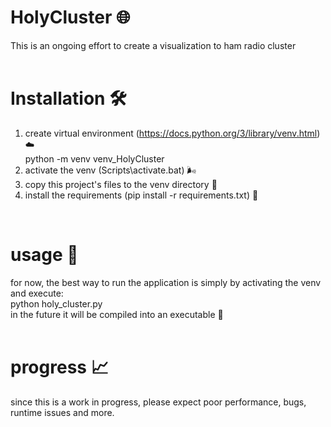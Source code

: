 # HolyCluster 🌐
This is an ongoing effort to create a visualization to ham radio cluster<br>
<br>
# Installation 🛠
1. create virtual environment (https://docs.python.org/3/library/venv.html) ☁️<br>
   python -m venv venv_HolyCluster<br>
3. activate the venv (Scripts\activate.bat) 🌬️
4. copy this project's files to the venv directory 📑
5. install the requirements (pip install -r requirements.txt) 🧰
<br>

# usage 💾
for now, the best way to run the application is simply by activating the venv and execute:<br>
python holy_cluster.py<br>
in the future it will be compiled into an executable 💾<br>
<br>

# progress 📈
since this is a work in progress, please expect poor performance, bugs, runtime issues and more.<br>
